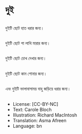 # দুই

##
দুইটি ছোট হাত ধরার জন্য।

##
দুইটি ছোট পা লাথি মারার জন্য।

##
দুইটি ছোট চোখ দেখার জন্য।

##
দুইটি ছোট কান শোনার জন্য।

##
এবং দুইটি ভালাবাসাময় বাহু জড়িয়ে ধরার জন্য।

##
* License: [CC-BY-NC]
* Text: Carole Bloch
* Illustration: Richard MacIntosh
* Translation: Asma Afreen
* Language: bn
